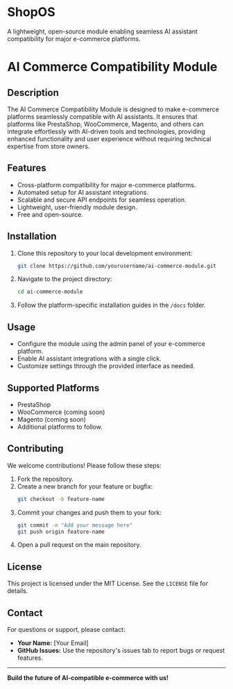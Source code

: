 # ShopOS
A lightweight, open-source module enabling seamless AI assistant compatibility for major e-commerce platforms.

# AI Commerce Compatibility Module

## Description
The AI Commerce Compatibility Module is designed to make e-commerce platforms seamlessly compatible with AI assistants. It ensures that platforms like PrestaShop, WooCommerce, Magento, and others can integrate effortlessly with AI-driven tools and technologies, providing enhanced functionality and user experience without requiring technical expertise from store owners.

## Features
- Cross-platform compatibility for major e-commerce platforms.
- Automated setup for AI assistant integrations.
- Scalable and secure API endpoints for seamless operation.
- Lightweight, user-friendly module design.
- Free and open-source.

## Installation
1. Clone this repository to your local development environment:
   ```bash
   git clone https://github.com/yourusername/ai-commerce-module.git
   ```
2. Navigate to the project directory:
   ```bash
   cd ai-commerce-module
   ```
3. Follow the platform-specific installation guides in the `/docs` folder.

## Usage
- Configure the module using the admin panel of your e-commerce platform.
- Enable AI assistant integrations with a single click.
- Customize settings through the provided interface as needed.

## Supported Platforms
- PrestaShop
- WooCommerce (coming soon)
- Magento (coming soon)
- Additional platforms to follow.

## Contributing
We welcome contributions! Please follow these steps:
1. Fork the repository.
2. Create a new branch for your feature or bugfix:
   ```bash
   git checkout -b feature-name
   ```
3. Commit your changes and push them to your fork:
   ```bash
   git commit -m "Add your message here"
   git push origin feature-name
   ```
4. Open a pull request on the main repository.

## License
This project is licensed under the MIT License. See the `LICENSE` file for details.

## Contact
For questions or support, please contact:
- **Your Name:** [Your Email]
- **GitHub Issues:** Use the repository's issues tab to report bugs or request features.

---
**Build the future of AI-compatible e-commerce with us!**
